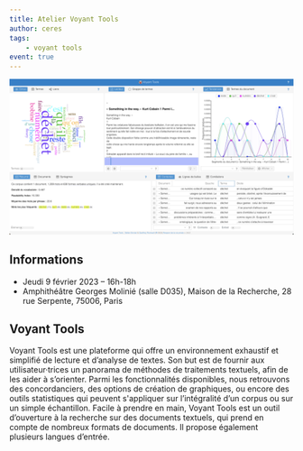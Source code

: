 ```yaml
---
title: Atelier Voyant Tools
author: ceres
tags:
    - voyant tools
event: true
---
```


![](voyant-tools.png)

## Informations

- Jeudi 9 février 2023 – 16h-18h
- Amphithéâtre Georges Molinié (salle D035), Maison de la Recherche, 28 rue Serpente, 75006, Paris

## Voyant Tools

Voyant Tools est une plateforme qui offre un environnement exhaustif et simplifié de lecture et d’analyse de textes. Son but est de fournir aux utilisateur·trices un panorama de méthodes de traitements textuels, afin de les aider à s’orienter. Parmi les fonctionnalités disponibles, nous retrouvons des concordanciers, des options de création de graphiques, ou encore des outils statistiques qui peuvent s'appliquer sur l’intégralité d’un corpus ou sur un simple échantillon. Facile à prendre en main, Voyant Tools est un outil d’ouverture à la recherche sur des documents textuels, qui prend en compte de nombreux formats de documents. Il propose également plusieurs langues d’entrée.
